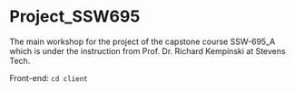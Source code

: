 # Project_SSW695
The main workshop for the project of the capstone course SSW-695_A which is under the instruction from Prof. Dr. Richard Kempinski at Stevens Tech.

Front-end: `cd client`
